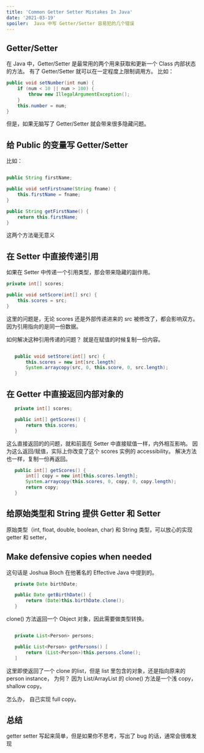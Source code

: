 ```yaml
---
title: 'Common Getter Setter Mistakes In Java'
date: '2021-03-19'
spoiler:  Java 中写 Getter/Setter 容易犯的几个错误
---
```


##  Getter/Setter  

在 Java 中，Getter/Setter 是最常用的两个用来获取和更新一个 Class 内部状态的方法。 有了 Getter/Setter 就可以在一定程度上限制调用方。 比如：

```java
public void setNumber(int num) {
    if (num < 10 || num > 100) {
        throw new IllegalArgumentException();
    }
    this.number = num;
}
```

但是，如果无脑写了 Getter/Setter 就会带来很多隐藏问题。


## 给 Public 的变量写 Getter/Setter

比如：

```java

public String firstName;

public void setFirstname(String fname) {
    this.firstName = fname;
}

public String getFirstName() {
    return this.firstName;
}

```
这两个方法毫无意义

## 在 Setter 中直接传递引用

如果在 Setter 中传递一个引用类型，那会带来隐藏的副作用。

 ```java
 private int[] scores;

 public void setScore(int[] src) {
     this.scores = src;
 }
 ```

 这里的问题是，无论 scores 还是外部传递进来的 src 被修改了，都会影响双方。 因为引用指向的是同一份数据。

 如何解决这种引用传递的问题？ 就是在赋值的时候复制一份内容。

 ```java

    public void setStore(int[] src) {
        this.scores = new int[src.length]
        System.arraycopy(src, 0, this.score, 0, src.length);
    }

 ```


 ## 在 Getter 中直接返回内部对象的

 ```java
    private int[] scores;

    public int[] getScores() {
        return this.scores;
    }
 ```

 这么直接返回的的问题，就和前面在 Setter 中直接赋值一样，内外相互影响。 因为这么返回/赋值，实际上你改变了这个 scores 实例的 accessibility。 解决方法也一样，复制一份再返回。

 ```java
    public int[] getScores() {
        int[] copy = new int[this.scores.length];
        System.arraycopy(this.scores, 0, copy, 0, copy.length);
        return copy;
    }
 ```

 ## 给原始类型和 String 提供 Getter 和 Setter 

 原始类型（int, float, double, boolean, char) 和 String 类型，可以放心的实现 getter 和 setter，


 ## Make defensive copies when needed

 这句话是 Joshua Bloch 在他著名的 Effective Java 中提到的。

 ```java
    private Date birthDate;

    public Date getBirthDate() {
        return (Date)this.birthDate.clone();
    }
 ```

 clone() 方法返回一个 Object 对象，因此需要做类型转换。

 ```java

    private List<Person> persons;

    public List<Person> getPersons() [
        return (List<Person>)this.persons.clone();
    ]
```

这里即使返回了一个 clone 的list，但是 list 里包含的对象，还是指向原来的 person instance， 为何？ 因为 List/ArrayList 的 clone() 方法是一个浅 copy， shallow copy。

怎么办， 自己实现 full copy。

## 总结

getter setter 写起来简单，但是如果你不思考，写出了 bug 的话，通常会很难发现